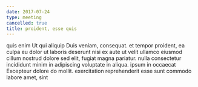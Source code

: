 ```yaml
---
date: 2017-07-24
type: meeting
cancelled: true
title: proident, esse quis
---
```

quis enim Ut qui aliquip Duis veniam, consequat. et tempor proident, ea culpa eu dolor ut laboris deserunt nisi ex aute ut velit ullamco eiusmod cillum nostrud dolore sed elit, fugiat magna pariatur. nulla consectetur incididunt minim in adipiscing voluptate in aliqua. ipsum in occaecat Excepteur dolore do mollit. exercitation reprehenderit esse sunt commodo labore amet, sint